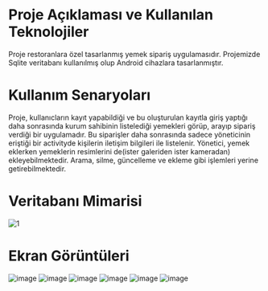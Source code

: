 # Proje Açıklaması ve Kullanılan Teknolojiler
Proje restoranlara özel tasarlanmış yemek sipariş uygulamasıdır. Projemizde Sqlite veritabanı kullanılmış olup Android cihazlara tasarlanmıştır.
# Kullanım Senaryoları
Proje, kullanıcların kayıt yapabildiği ve bu oluşturulan kayıtla giriş yaptığı daha sonrasında kurum sahibinin listelediği yemekleri görüp, arayıp sipariş verdiği bir uygulamadır. Bu siparişler daha sonrasında sadece yöneticinin eriştiği bir activityde kişilerin iletişim bilgileri ile listelenir. Yönetici, yemek eklerken yemeklerin resimlerini de(ister galeriden ister kameradan) ekleyebilmektedir. Arama, silme, güncelleme ve ekleme gibi işlemleri yerine getirebilmektedir.
# Veritabanı Mimarisi
![1](https://user-images.githubusercontent.com/59374871/120084304-ba3d1900-c0d7-11eb-889e-ef6ca8da0d33.PNG)
# Ekran Görüntüleri
![image](https://user-images.githubusercontent.com/59374871/117731509-ea8b4900-b1f6-11eb-9b19-346b8acddf0d.png)
![image](https://user-images.githubusercontent.com/59374871/117731552-fecf4600-b1f6-11eb-9e05-4ff735290466.png)
![image](https://user-images.githubusercontent.com/59374871/117731603-17d7f700-b1f7-11eb-8781-1651d3f7a1e1.png)
![image](https://user-images.githubusercontent.com/59374871/117731608-1a3a5100-b1f7-11eb-9d21-1fe192c3e17f.png)
![image](https://user-images.githubusercontent.com/59374871/117731635-245c4f80-b1f7-11eb-9316-e2ad23a159bc.png)
![image](https://user-images.githubusercontent.com/59374871/117731688-3c33d380-b1f7-11eb-90d4-8ed9dee89588.png)
